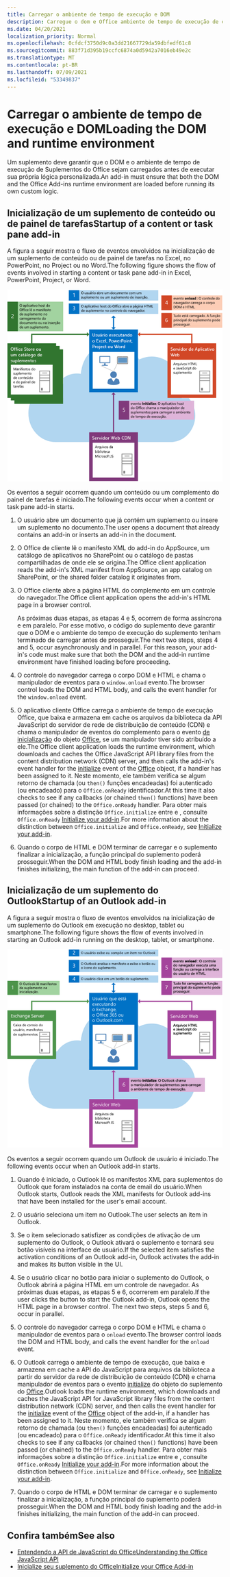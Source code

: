 ```yaml
---
title: Carregar o ambiente de tempo de execução e DOM
description: Carregue o dom e Office ambiente de tempo de execução de complementos.
ms.date: 04/20/2021
localization_priority: Normal
ms.openlocfilehash: 0cfdcf3750d9c0a3dd21667729da59dbfedf61c8
ms.sourcegitcommit: 883f71d395b19ccfc6874a0d5942a7016eb49e2c
ms.translationtype: MT
ms.contentlocale: pt-BR
ms.lasthandoff: 07/09/2021
ms.locfileid: "53349837"
---
```

# <a name="loading-the-dom-and-runtime-environment"></a><span data-ttu-id="0a411-103">Carregar o ambiente de tempo de execução e DOM</span><span class="sxs-lookup"><span data-stu-id="0a411-103">Loading the DOM and runtime environment</span></span>

<span data-ttu-id="0a411-104">Um suplemento deve garantir que o DOM e o ambiente de tempo de execução de Suplementos do Office sejam carregados antes de executar sua própria lógica personalizada.</span><span class="sxs-lookup"><span data-stu-id="0a411-104">An add-in must ensure that both the DOM and the Office Add-ins runtime environment are loaded before running its own custom logic.</span></span>

## <a name="startup-of-a-content-or-task-pane-add-in"></a><span data-ttu-id="0a411-105">Inicialização de um suplemento de conteúdo ou de painel de tarefas</span><span class="sxs-lookup"><span data-stu-id="0a411-105">Startup of a content or task pane add-in</span></span>

<span data-ttu-id="0a411-106">A figura a seguir mostra o fluxo de eventos envolvidos na inicialização de um suplemento de conteúdo ou de painel de tarefas no Excel, no PowerPoint, no Project ou no Word.</span><span class="sxs-lookup"><span data-stu-id="0a411-106">The following figure shows the flow of events involved in starting a content or task pane add-in in Excel, PowerPoint, Project, or Word.</span></span>

![Flow de eventos ao iniciar um conteúdo ou um complemento do painel de tarefas.](../images/office15-app-sdk-loading-dom-agave-runtime.png)

<span data-ttu-id="0a411-108">Os eventos a seguir ocorrem quando um conteúdo ou um complemento do painel de tarefas é iniciado.</span><span class="sxs-lookup"><span data-stu-id="0a411-108">The following events occur when a content or task pane add-in starts.</span></span>

1. <span data-ttu-id="0a411-109">O usuário abre um documento que já contém um suplemento ou insere um suplemento no documento.</span><span class="sxs-lookup"><span data-stu-id="0a411-109">The user opens a document that already contains an add-in or inserts an add-in in the document.</span></span>

2. <span data-ttu-id="0a411-110">O Office de cliente lê o manifesto XML do add-in do AppSource, um catálogo de aplicativos no SharePoint ou o catálogo de pastas compartilhadas de onde ele se origina.</span><span class="sxs-lookup"><span data-stu-id="0a411-110">The Office client application reads the add-in's XML manifest from AppSource, an app catalog on SharePoint, or the shared folder catalog it originates from.</span></span>

3. <span data-ttu-id="0a411-111">O Office cliente abre a página HTML do complemento em um controle do navegador.</span><span class="sxs-lookup"><span data-stu-id="0a411-111">The Office client application opens the add-in's HTML page in a browser control.</span></span>

    <span data-ttu-id="0a411-p101">As próximas duas etapas, as etapas 4 e 5, ocorrem de forma assíncrona e em paralelo. Por esse motivo, o código do suplemento deve garantir que o DOM e o ambiente do tempo de execução do suplemento tenham terminado de carregar antes de prosseguir.</span><span class="sxs-lookup"><span data-stu-id="0a411-p101">The next two steps, steps 4 and 5, occur asynchronously and in parallel. For this reason, your add-in's code must make sure that both the DOM and the add-in runtime environment have finished loading before proceeding.</span></span>

4. <span data-ttu-id="0a411-114">O controle do navegador carrega o corpo DOM e HTML e chama o manipulador de eventos para o `window.onload` evento.</span><span class="sxs-lookup"><span data-stu-id="0a411-114">The browser control loads the DOM and HTML body, and calls the event handler for the `window.onload` event.</span></span>

5. <span data-ttu-id="0a411-115">O aplicativo cliente Office carrega o ambiente de tempo de execução Office, que baixa e armazena em cache os arquivos da biblioteca da API JavaScript do servidor de rede de distribuição de conteúdo (CDN) e chama o manipulador de eventos do complemento para o evento [de inicialização](/javascript/api/office#office-initialize-reason-) do objeto [Office,](/javascript/api/office) se um manipulador tiver sido atribuído a ele.</span><span class="sxs-lookup"><span data-stu-id="0a411-115">The Office client application loads the runtime environment, which downloads and caches the Office JavaScript API library files from the content distribution network (CDN) server, and then calls the add-in's event handler for the [initialize](/javascript/api/office#office-initialize-reason-) event of the [Office](/javascript/api/office) object, if a handler has been assigned to it.</span></span> <span data-ttu-id="0a411-116">Neste momento, ele também verifica se algum retorno de chamada (ou `then()` funções encadeadas) foi autenticado (ou encadeado) para o `Office.onReady` identificador.</span><span class="sxs-lookup"><span data-stu-id="0a411-116">At this time it also checks to see if any callbacks (or chained `then()` functions) have been passed (or chained) to the `Office.onReady` handler.</span></span> <span data-ttu-id="0a411-117">Para obter mais informações sobre a distinção `Office.initialize` entre e , consulte `Office.onReady` [Initialize your add-in](initialize-add-in.md).</span><span class="sxs-lookup"><span data-stu-id="0a411-117">For more information about the distinction between `Office.initialize` and `Office.onReady`, see [Initialize your add-in](initialize-add-in.md).</span></span>

6. <span data-ttu-id="0a411-118">Quando o corpo de HTML e DOM terminar de carregar e o suplemento finalizar a inicialização, a função principal do suplemento poderá prosseguir.</span><span class="sxs-lookup"><span data-stu-id="0a411-118">When the DOM and HTML body finish loading and the add-in finishes initializing, the main function of the add-in can proceed.</span></span>


## <a name="startup-of-an-outlook-add-in"></a><span data-ttu-id="0a411-119">Inicialização de um suplemento do Outlook</span><span class="sxs-lookup"><span data-stu-id="0a411-119">Startup of an Outlook add-in</span></span>

<span data-ttu-id="0a411-120">A figura a seguir mostra o fluxo de eventos envolvidos na inicialização de um suplemento do Outlook em execução no desktop, tablet ou smartphone.</span><span class="sxs-lookup"><span data-stu-id="0a411-120">The following figure shows the flow of events involved in starting an Outlook add-in running on the desktop, tablet, or smartphone.</span></span>

![Flow de eventos ao iniciar Outlook de um complemento.](../images/outlook15-loading-dom-agave-runtime.png)

<span data-ttu-id="0a411-122">Os eventos a seguir ocorrem quando um Outlook de usuário é iniciado.</span><span class="sxs-lookup"><span data-stu-id="0a411-122">The following events occur when an Outlook add-in starts.</span></span>

1. <span data-ttu-id="0a411-123">Quando é iniciado, o Outlook lê os manifestos XML para suplementos do Outlook que foram instalados na conta de email do usuário.</span><span class="sxs-lookup"><span data-stu-id="0a411-123">When Outlook starts, Outlook reads the XML manifests for Outlook add-ins that have been installed for the user's email account.</span></span>

2. <span data-ttu-id="0a411-124">O usuário seleciona um item no Outlook.</span><span class="sxs-lookup"><span data-stu-id="0a411-124">The user selects an item in Outlook.</span></span>

3. <span data-ttu-id="0a411-125">Se o item selecionado satisfizer as condições de ativação de um suplemento do Outlook, o Outlook ativará o suplemento e tornará seu botão visíveis na interface de usuário.</span><span class="sxs-lookup"><span data-stu-id="0a411-125">If the selected item satisfies the activation conditions of an Outlook add-in, Outlook activates the add-in and makes its button visible in the UI.</span></span>

4. <span data-ttu-id="0a411-p103">Se o usuário clicar no botão para iniciar o suplemento do Outlook, o Outlook abrirá a página HTML em um controle de navegador. As próximas duas etapas, as etapas 5 e 6, ocorrerem em paralelo.</span><span class="sxs-lookup"><span data-stu-id="0a411-p103">If the user clicks the button to start the Outlook add-in, Outlook opens the HTML page in a browser control. The next two steps, steps 5 and 6, occur in parallel.</span></span>

5. <span data-ttu-id="0a411-128">O controle do navegador carrega o corpo DOM e HTML e chama o manipulador de eventos para o `onload` evento.</span><span class="sxs-lookup"><span data-stu-id="0a411-128">The browser control loads the DOM and HTML body, and calls the event handler for the `onload` event.</span></span>

6. <span data-ttu-id="0a411-129">O Outlook carrega o ambiente de tempo de execução, que baixa e armazena em cache a API do JavaScript para arquivos da biblioteca a partir do servidor da rede de distribuição de conteúdo (CDN) e chama manipulador de eventos para o evento [initialize](/javascript/api/office#office-initialize-reason-) do objeto do suplemento do [Office](/javascript/api/office).</span><span class="sxs-lookup"><span data-stu-id="0a411-129">Outlook loads the runtime environment, which downloads and caches the JavaScript API for JavaScript library files from the content distribution network (CDN) server, and then calls the event handler for the [initialize](/javascript/api/office#office-initialize-reason-) event of the [Office](/javascript/api/office) object of the add-in, if a handler has been assigned to it.</span></span> <span data-ttu-id="0a411-130">Neste momento, ele também verifica se algum retorno de chamada (ou `then()` funções encadeadas) foi autenticado (ou encadeado) para o `Office.onReady` identificador.</span><span class="sxs-lookup"><span data-stu-id="0a411-130">At this time it also checks to see if any callbacks (or chained `then()` functions) have been passed (or chained) to the `Office.onReady` handler.</span></span> <span data-ttu-id="0a411-131">Para obter mais informações sobre a distinção `Office.initialize` entre e , consulte `Office.onReady` [Initialize your add-in](initialize-add-in.md).</span><span class="sxs-lookup"><span data-stu-id="0a411-131">For more information about the distinction between `Office.initialize` and `Office.onReady`, see [Initialize your add-in](initialize-add-in.md).</span></span>

7. <span data-ttu-id="0a411-132">Quando o corpo de HTML e DOM terminar de carregar e o suplemento finalizar a inicialização, a função principal do suplemento poderá prosseguir.</span><span class="sxs-lookup"><span data-stu-id="0a411-132">When the DOM and HTML body finish loading and the add-in finishes initializing, the main function of the add-in can proceed.</span></span>

## <a name="see-also"></a><span data-ttu-id="0a411-133">Confira também</span><span class="sxs-lookup"><span data-stu-id="0a411-133">See also</span></span>

- [<span data-ttu-id="0a411-134">Entendendo a API de JavaScript do Office</span><span class="sxs-lookup"><span data-stu-id="0a411-134">Understanding the Office JavaScript API</span></span>](understanding-the-javascript-api-for-office.md)
- [<span data-ttu-id="0a411-135">Inicialize seu suplemento do Office</span><span class="sxs-lookup"><span data-stu-id="0a411-135">Initialize your Office Add-in</span></span>](initialize-add-in.md)
